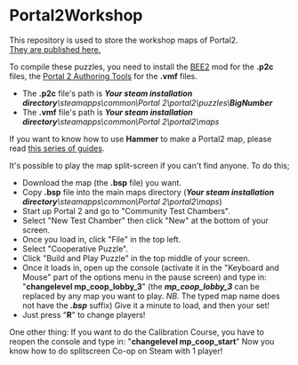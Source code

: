 # Portal2Workshop
This repository is used to store the workshop maps of Portal2.  
[They are published here.](https://steamcommunity.com/profiles/76561198391583576/myworkshopfiles/?appid=620)  

To compile these puzzles, you need to install the [BEE2](https://github.com/BEEmod/BEE2.4/releases) mod for the **.p2c** files, the [Portal 2 Authoring Tools](https://developer.valvesoftware.com/wiki/Authoring_Tools/SDK_(Portal_2)) for the **.vmf** files.  

- The **.p2c** file's path is _**Your steam installation directory**\\steamapps\\common\\Portal 2\\portal2\\puzzles\\**BigNumber**_
- The **.vmf** file's path is _**Your steam installation directory**\\steamapps\\common\\Portal 2\\portal2\\maps_

If you want to know how to use **Hammer** to make a Portal2 map, please read [this series of guides](https://steamcommunity.com/sharedfiles/filedetails/?id=2204608925).

It's possible to play the map split-screen if you can't find anyone. To do this;
- Download the map (the **.bsp** file) you want.
- Copy **.bsp** file into the main maps directory (_**Your steam installation directory**\\steamapps\\common\\Portal 2\\portal2\\maps_)
- Start up Portal 2 and go to "Community Test Chambers".
- Select "New Test Chamber" then click "New" at the bottom of your screen.
- Once you load in, click "File" in the top left.
- Select "Cooperative Puzzle".
- Click "Build and Play Puzzle" in the top middle of your screen.
- Once it loads in, open up the console (activate it in the "Keyboard and Mouse" part of the options menu in the pause screen) and type in: "**changelevel mp_coop_lobby_3**" (the **_mp_coop_lobby_3_** can be replaced by any map you want to play. _NB._ The typed map name does not have the **_.bsp_** suffix) Give it a minute to load, and then your set!
- Just press "**R**" to change players!
 
One other thing: If you want to do the Calibration Course, you have to reopen the console and type in: "**changelevel mp_coop_start**" Now you know how to do splitscreen Co-op on Steam with 1 player!
